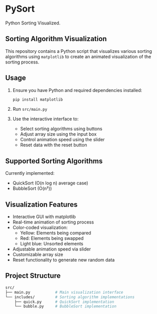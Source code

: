 # PySort

Python Sorting Visualized.

## Sorting Algorithm Visualization

This repository contains a Python script that visualizes various sorting algorithms using `matplotlib` to create an animated visualization of the sorting process.

## Usage

1. Ensure you have Python and required dependencies installed:

    ```bash
    pip install matplotlib
    ```

2. Run `src/main.py`
3. Use the interactive interface to:
   - Select sorting algorithms using buttons
   - Adjust array size using the input box
   - Control animation speed using the slider
   - Reset data with the reset button

## Supported Sorting Algorithms

Currently implemented:

- QuickSort (O(n log n) average case)
- BubbleSort (O(n²))

## Visualization Features

- Interactive GUI with matplotlib
- Real-time animation of sorting process
- Color-coded visualization:
  - Yellow: Elements being compared
  - Red: Elements being swapped
  - Light blue: Unsorted elements
- Adjustable animation speed via slider
- Customizable array size
- Reset functionality to generate new random data

## Project Structure

```bash
src/
├── main.py           # Main visualization interface
└── includes/         # Sorting algorithm implementations
    ├── quick.py      # QuickSort implementation
    └── bubble.py     # BubbleSort implementation
```
